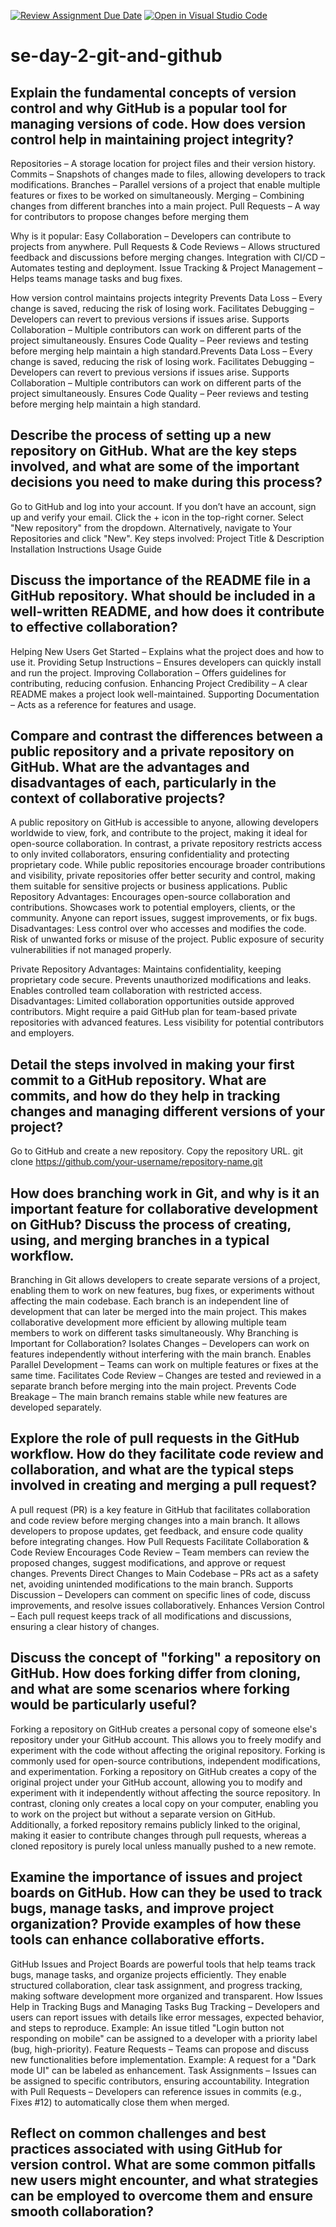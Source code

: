 [![Review Assignment Due Date](https://classroom.github.com/assets/deadline-readme-button-22041afd0340ce965d47ae6ef1cefeee28c7c493a6346c4f15d667ab976d596c.svg)](https://classroom.github.com/a/8wgCKhpZ)
[![Open in Visual Studio Code](https://classroom.github.com/assets/open-in-vscode-2e0aaae1b6195c2367325f4f02e2d04e9abb55f0b24a779b69b11b9e10269abc.svg)](https://classroom.github.com/online_ide?assignment_repo_id=18435065&assignment_repo_type=AssignmentRepo)
# se-day-2-git-and-github
## Explain the fundamental concepts of version control and why GitHub is a popular tool for managing versions of code. How does version control help in maintaining project integrity?
Repositories – A storage location for project files and their version history.
Commits – Snapshots of changes made to files, allowing developers to track modifications.
Branches – Parallel versions of a project that enable multiple features or fixes to be worked on simultaneously.
Merging – Combining changes from different branches into a main project.
Pull Requests – A way for contributors to propose changes before merging them

Why is it popular: 
Easy Collaboration – Developers can contribute to projects from anywhere.
Pull Requests & Code Reviews – Allows structured feedback and discussions before merging changes.
Integration with CI/CD – Automates testing and deployment.
Issue Tracking & Project Management – Helps teams manage tasks and bug fixes.

How version control maintains projects integrity
Prevents Data Loss – Every change is saved, reducing the risk of losing work.
Facilitates Debugging – Developers can revert to previous versions if issues arise.
Supports Collaboration – Multiple contributors can work on different parts of the project simultaneously.
Ensures Code Quality – Peer reviews and testing before merging help maintain a high standard.Prevents Data Loss – Every change is saved, reducing the risk of losing work.
Facilitates Debugging – Developers can revert to previous versions if issues arise.
Supports Collaboration – Multiple contributors can work on different parts of the project simultaneously.
Ensures Code Quality – Peer reviews and testing before merging help maintain a high standard.


## Describe the process of setting up a new repository on GitHub. What are the key steps involved, and what are some of the important decisions you need to make during this process?
Go to GitHub and log into your account.
If you don’t have an account, sign up and verify your email.
Click the + icon in the top-right corner.
Select "New repository" from the dropdown.
Alternatively, navigate to Your Repositories and click "New".
Key steps involved:
Project Title & Description
Installation Instructions
Usage Guide


## Discuss the importance of the README file in a GitHub repository. What should be included in a well-written README, and how does it contribute to effective collaboration?
Helping New Users Get Started – Explains what the project does and how to use it.
Providing Setup Instructions – Ensures developers can quickly install and run the project.
Improving Collaboration – Offers guidelines for contributing, reducing confusion.
Enhancing Project Credibility – A clear README makes a project look well-maintained.
Supporting Documentation – Acts as a reference for features and usage.
## Compare and contrast the differences between a public repository and a private repository on GitHub. What are the advantages and disadvantages of each, particularly in the context of collaborative projects?
A public repository on GitHub is accessible to anyone, allowing developers worldwide to view, fork, and contribute to the project, making it ideal for open-source collaboration. In contrast, a private repository restricts access to only invited collaborators, ensuring confidentiality and protecting proprietary code. While public repositories encourage broader contributions and visibility, private repositories offer better security and control, making them suitable for sensitive projects or business applications.
Public Repository
Advantages:
Encourages open-source collaboration and contributions.
Showcases work to potential employers, clients, or the community.
Anyone can report issues, suggest improvements, or fix bugs.
Disadvantages:
Less control over who accesses and modifies the code.
Risk of unwanted forks or misuse of the project.
Public exposure of security vulnerabilities if not managed properly.

Private Repository
Advantages:
Maintains confidentiality, keeping proprietary code secure.
Prevents unauthorized modifications and leaks.
Enables controlled team collaboration with restricted access.
Disadvantages:
Limited collaboration opportunities outside approved contributors.
Might require a paid GitHub plan for team-based private repositories with advanced features.
Less visibility for potential contributors and employers.



## Detail the steps involved in making your first commit to a GitHub repository. What are commits, and how do they help in tracking changes and managing different versions of your project?
Go to GitHub and create a new repository.
Copy the repository URL.
git clone https://github.com/your-username/repository-name.git



## How does branching work in Git, and why is it an important feature for collaborative development on GitHub? Discuss the process of creating, using, and merging branches in a typical workflow.
Branching in Git allows developers to create separate versions of a project, enabling them to work on new features, bug fixes, or experiments without affecting the main codebase. Each branch is an independent line of development that can later be merged into the main project. This makes collaborative development more efficient by allowing multiple team members to work on different tasks simultaneously.
Why Branching is Important for Collaboration?
Isolates Changes – Developers can work on features independently without interfering with the main branch.
Enables Parallel Development – Teams can work on multiple features or fixes at the same time.
Facilitates Code Review – Changes are tested and reviewed in a separate branch before merging into the main project.
Prevents Code Breakage – The main branch remains stable while new features are developed separately.



## Explore the role of pull requests in the GitHub workflow. How do they facilitate code review and collaboration, and what are the typical steps involved in creating and merging a pull request?
A pull request (PR) is a key feature in GitHub that facilitates collaboration and code review before merging changes into a main branch. It allows developers to propose updates, get feedback, and ensure code quality before integrating changes.
How Pull Requests Facilitate Collaboration & Code Review
Encourages Code Review – Team members can review the proposed changes, suggest modifications, and approve or request changes.
Prevents Direct Changes to Main Codebase – PRs act as a safety net, avoiding unintended modifications to the main branch.
Supports Discussion – Developers can comment on specific lines of code, discuss improvements, and resolve issues collaboratively.
Enhances Version Control – Each pull request keeps track of all modifications and discussions, ensuring a clear history of changes.



## Discuss the concept of "forking" a repository on GitHub. How does forking differ from cloning, and what are some scenarios where forking would be particularly useful?
Forking a repository on GitHub creates a personal copy of someone else's repository under your GitHub account. This allows you to freely modify and experiment with the code without affecting the original repository. Forking is commonly used for open-source contributions, independent modifications, and experimentation.
Forking a repository on GitHub creates a copy of the original project under your GitHub account, allowing you to modify and experiment with it independently without affecting the source repository. In contrast, cloning only creates a local copy on your computer, enabling you to work on the project but without a separate version on GitHub. Additionally, a forked repository remains publicly linked to the original, making it easier to contribute changes through pull requests, whereas a cloned repository is purely local unless manually pushed to a new remote.


## Examine the importance of issues and project boards on GitHub. How can they be used to track bugs, manage tasks, and improve project organization? Provide examples of how these tools can enhance collaborative efforts.
GitHub Issues and Project Boards are powerful tools that help teams track bugs, manage tasks, and organize projects efficiently. They enable structured collaboration, clear task assignment, and progress tracking, making software development more organized and transparent.
How Issues Help in Tracking Bugs and Managing Tasks
Bug Tracking – Developers and users can report issues with details like error messages, expected behavior, and steps to reproduce.
Example: An issue titled "Login button not responding on mobile" can be assigned to a developer with a priority label (bug, high-priority).
Feature Requests – Teams can propose and discuss new functionalities before implementation.
Example: A request for a "Dark mode UI" can be labeled as enhancement.
Task Assignments – Issues can be assigned to specific contributors, ensuring accountability.
Integration with Pull Requests – Developers can reference issues in commits (e.g., Fixes #12) to automatically close them when merged.
## Reflect on common challenges and best practices associated with using GitHub for version control. What are some common pitfalls new users might encounter, and what strategies can be employed to overcome them and ensure smooth collaboration?
